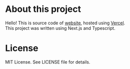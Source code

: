 # About this project

Hello! This is source code of  [website](https://nenoy.ru), hosted using [Vercel](https://zeit.co).  
This project was written using Next.js and Typescript.

# License

MIT License. See LICENSE file for details.
